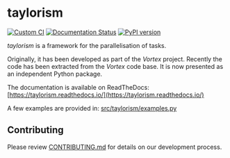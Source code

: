 # taylorism

[![Custom CI](https://github.com/UMR-CNRM/taylorism/actions/workflows/lint_test_and_doc.yml/badge.svg)](https://github.com/UMR-CNRM/taylorism/actions/workflows/lint_test_and_doc.yml)
[![Documentation Status](https://readthedocs.org/projects/taylorism/badge/?version=latest)](https://taylorism.readthedocs.io/)
[![PyPI version](https://badge.fury.io/py/taylorism.svg)](https://badge.fury.io/py/taylorism)

*taylorism* is a framework for the parallelisation of tasks.

Originally, it has been developed as part of the *Vortex* project. Recently
the  code has been extracted from the *Vortex* code base. It is now presented
as an independent Python package.

The documentation is available on ReadTheDocs: [https://taylorism.readthedocs.io/](https://taylorism.readthedocs.io/)

A few examples are provided in: [src/taylorism/examples.py](https://github.com/UMR-CNRM/taylorism/blob/master/src/taylorism/examples.py)

## Contributing

Please review [CONTRIBUTING.md](CONTRIBUTING.md) for details on our
development process.
